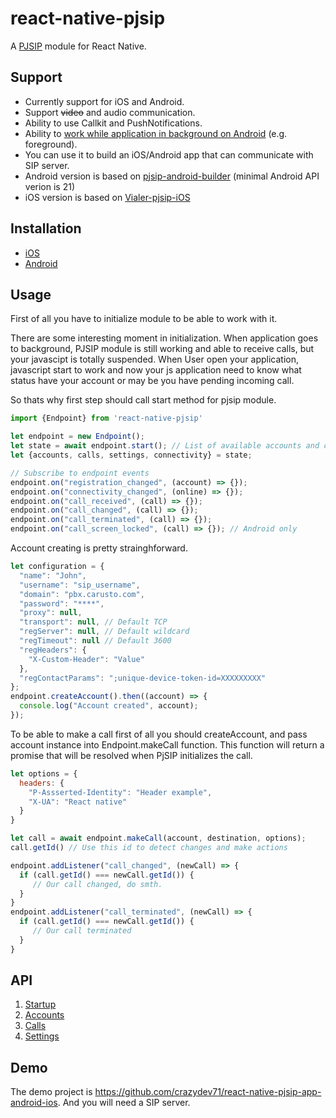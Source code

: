 # react-native-pjsip

A [PJSIP](http://www.pjsip.org/) module for React Native.

## Support
- Currently support for iOS and Android.  
- Support ~~video~~ and audio communication.
- Ability to use Callkit and PushNotifications.
- Ability to [work while application in background on Android](https://github.com/ddthanhdat/react-native-pjsip/blob/master/docs/android_sip_background.md) (e.g. foreground).
- You can use it to build an iOS/Android app that can communicate with SIP server.
- Android version is based on [pjsip-android-builder](https://github.com/VoiSmart/pjsip-android-builder) (minimal Android API verion is 21)
- iOS version is based on [Vialer-pjsip-iOS](https://github.com/VoIPGRID/Vialer-pjsip-iOS)

## Installation

- [iOS](https://github.com/ddthanhdat/react-native-pjsip/blob/master/docs/installation_ios.md)
- [Android](https://github.com/ddthanhdat/react-native-pjsip/blob/master/docs/installation_android.md)

## Usage

First of all you have to initialize module to be able to work with it.

There are some interesting moment in initialization.
When application goes to background, PJSIP module is still working and able to receive calls, but your javascipt is totally suspended.
When User open your application, javascript start to work and now your js application need to know what status have your account or may be you have pending incoming call.

So thats why first step should call start method for pjsip module.

```javascript
import {Endpoint} from 'react-native-pjsip'

let endpoint = new Endpoint();
let state = await endpoint.start(); // List of available accounts and calls when RN context is started, could not be empty because Background service is working on Android
let {accounts, calls, settings, connectivity} = state;

// Subscribe to endpoint events
endpoint.on("registration_changed", (account) => {});
endpoint.on("connectivity_changed", (online) => {});
endpoint.on("call_received", (call) => {});
endpoint.on("call_changed", (call) => {});
endpoint.on("call_terminated", (call) => {});
endpoint.on("call_screen_locked", (call) => {}); // Android only
```

Account creating is pretty strainghforward.

```javascript
let configuration = {
  "name": "John",
  "username": "sip_username",
  "domain": "pbx.carusto.com",
  "password": "****",
  "proxy": null,
  "transport": null, // Default TCP
  "regServer": null, // Default wildcard
  "regTimeout": null // Default 3600
  "regHeaders": {
    "X-Custom-Header": "Value"
  },
  "regContactParams": ";unique-device-token-id=XXXXXXXXX"
};
endpoint.createAccount().then((account) => {
  console.log("Account created", account);
});

```

To be able to make a call first of all you should createAccount, and pass account instance into Endpoint.makeCall function.
This function will return a promise that will be resolved when PjSIP initializes the call.

```javascript
let options = {
  headers: {
    "P-Assserted-Identity": "Header example",
    "X-UA": "React native"
  }
}

let call = await endpoint.makeCall(account, destination, options);
call.getId() // Use this id to detect changes and make actions

endpoint.addListener("call_changed", (newCall) => {
  if (call.getId() === newCall.getId()) {
     // Our call changed, do smth.
  }
}
endpoint.addListener("call_terminated", (newCall) => {
  if (call.getId() === newCall.getId()) {
     // Our call terminated
  }
}
```

## API

1. [Startup](https://github.com/ddthanhdat/react-native-pjsip/blob/master/docs/startup.md)
2. [Accounts](https://github.com/ddthanhdat/react-native-pjsip/blob/master/docs/accounts.md)
3. [Calls](https://github.com/ddthanhdat/react-native-pjsip/blob/master/docs/calls.md)
4. [Settings](https://github.com/ddthanhdat/react-native-pjsip/blob/master/docs/settings.md)

## Demo
The demo project is https://github.com/crazydev71/react-native-pjsip-app-android-ios. And you will need a SIP server.
